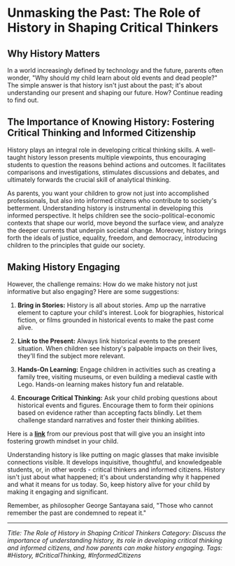 # Unmasking the Past: The Role of History in Shaping Critical Thinkers

## Why History Matters

In a world increasingly defined by technology and the future, parents often wonder, "Why should my child learn about old events and dead people?" The simple answer is that history isn't just about the past; it's about understanding our present and shaping our future. How? Continue reading to find out. 

## The Importance of Knowing History: Fostering Critical Thinking and Informed Citizenship

History plays an integral role in developing critical thinking skills. A well-taught history lesson presents multiple viewpoints, thus encouraging students to question the reasons behind actions and outcomes. It facilitates comparisons and investigations, stimulates discussions and debates, and ultimately forwards the crucial skill of analytical thinking. 

As parents, you want your children to grow not just into accomplished professionals, but also into informed citizens who contribute to society's betterment. Understanding history is instrumental in developing this informed perspective. It helps children see the socio-political-economic contexts that shape our world, move beyond the surface view, and analyze the deeper currents that underpin societal change. Moreover, history brings forth the ideals of justice, equality, freedom, and democracy, introducing children to the principles that guide our society.

## Making History Engaging 

However, the challenge remains: How do we make history not just informative but also engaging? Here are some suggestions: 

1. **Bring in Stories:** History is all about stories. Amp up the narrative element to capture your child's interest. Look for biographies, historical fiction, or films grounded in historical events to make the past come alive. 

2. **Link to the Present:** Always link historical events to the present situation. When children see history's palpable impacts on their lives, they'll find the subject more relevant. 

3. **Hands-On Learning:** Engage children in activities such as creating a family tree, visiting museums, or even building a medieval castle with Lego. Hands-on learning makes history fun and relatable.

4. **Encourage Critical Thinking:** Ask your child probing questions about historical events and figures. Encourage them to form their opinions based on evidence rather than accepting facts blindly. Let them challenge standard narratives and foster their thinking abilities. 

Here is a **[link](/xedublog/education-fundamentals/the-challenge-of-instilling-a-growth-mindset-in-students.html)** from our previous post that will give you an insight into fostering growth mindset in your child.

Understanding history is like putting on magic glasses that make invisible connections visible. It develops inquisitive, thoughtful, and knowledgeable students, or, in other words - critical thinkers and informed citizens. History isn't just about what happened; it's about understanding why it happened and what it means for us today. So, keep history alive for your child by making it engaging and significant.

Remember, as philosopher George Santayana said, "Those who cannot remember the past are condemned to repeat it."

---
_Title: The Role of History in Shaping Critical Thinkers_
_Category: Discuss the importance of understanding history, its role in developing critical thinking and informed citizens, and how parents can make history engaging._
_Tags: #History, #CriticalThinking, #InformedCitizens_
